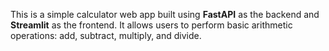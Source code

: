 This is a simple calculator web app built using **FastAPI** as the backend and **Streamlit** as the frontend. It allows users to perform basic arithmetic operations: add, subtract, multiply, and divide.

